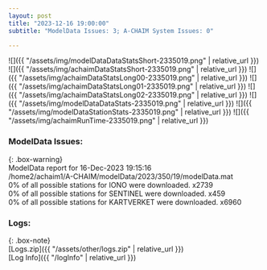 ```yaml
---
layout: post
title: "2023-12-16 19:00:00"
subtitle: "ModelData Issues: 3; A-CHAIM System Issues: 0"

---
```


![]({{ "/assets/img/modelDataDataStatsShort-2335019.png" | relative_url }})
![]({{ "/assets/img/achaimDataStatsShort-2335019.png" | relative_url }})
![]({{ "/assets/img/achaimDataStatsLong00-2335019.png" | relative_url }})
![]({{ "/assets/img/achaimDataStatsLong01-2335019.png" | relative_url }})
![]({{ "/assets/img/achaimDataStatsLong02-2335019.png" | relative_url }})
![]({{ "/assets/img/modelDataDataStats-2335019.png" | relative_url }})
![]({{ "/assets/img/modelDataStationStats-2335019.png" | relative_url }})
![]({{ "/assets/img/achaimRunTime-2335019.png" | relative_url }})


### ModelData Issues:  
  
{: .box-warning}  
 ModelData report for 16-Dec-2023 19:15:16   
 /home2/achaim1/A-CHAIM/modelData/2023/350/19/modelData.mat   
 0% of all possible stations for IONO were downloaded. x2739   
 0% of all possible stations for SENTINEL were downloaded. x459   
 0% of all possible stations for KARTVERKET were downloaded. x6960   
  


### Logs:  
  
{: .box-note}  
[Logs.zip]({{ "/assets/other/logs.zip" | relative_url }})  
[Log Info]({{ "/logInfo" | relative_url }})  
